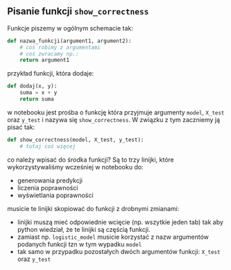 ## Pisanie funkcji `show_correctness`

Funkcje piszemy w ogólnym schemacie tak:
```python
def nazwa_funkcji(argument1, argument2):
    # coś robimy z argumentami
    # coś zwracamy np.:
    return argument1
```

przykład funkcji, która dodaje:
```python
def dodaj(x, y):
    suma = x + y
    return suma
```

w notebooku jest prośba o funkcję która przyjmuje argumenty `model`, `X_test`
oraz `y_test` i nazywa się `show_correctness`. W związku z tym zaczniemy ją pisać tak:
```python
def show_correctness(model, X_test, y_test):
    # tutaj coś więcej
```

co należy wpisać do środka funkcji?
Są to trzy linijki, które wykorzystywaliśmy wcześniej w notebooku do:
* generowania predykcji
* liczenia poprawności
* wyświetlania poprawności

musicie te linijki skopiować do funkcji z drobnymi zmianami:
* linijki muszą mieć odpowiednie wcięcie (np. wszytkie jeden tab) tak aby python wiedział, że te linijki są częścią funkcji.
* zamiast np. `logistic_model` musicie korzystać z nazw argumentów podanych funkcji tzn w tym wypadku `model`
* tak samo w przypadku pozostałych dwóch argumentów funkcji: `X_test` oraz `y_test`
